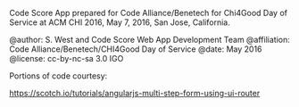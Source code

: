 Code Score App prepared for Code Alliance/Benetech for Chi4Good Day of Service at ACM CHI 2016, May 7, 2016, San Jose, California.

@author: S. West and Code Score Web App Development Team
@affiliation: Code Alliance/Benetech/CHI4Good Day of Service
@date: May 2016
@license: cc-by-nc-sa 3.0 IGO

Portions of code courtesy:

https://scotch.io/tutorials/angularjs-multi-step-form-using-ui-router 
